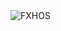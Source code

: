 <div align="justify">
<picture>
    <source media="(prefers-color-scheme: dark)" srcset="https://i.ibb.co/YFndr8Kp/output-gif.gif">
    <source media="(prefers-color-scheme: light)" srcset="https://i.ibb.co/YFndr8Kp/output-gif.gif">
    <img alt="FXHOS" src="https://i.ibb.co/YFndr8Kp/output-gif.gif">
</picture>
</div>